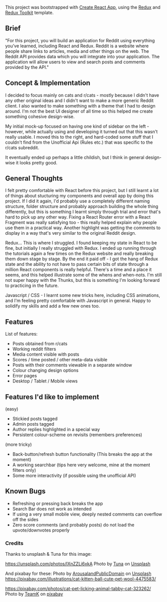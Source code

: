 This project was bootstrapped with [Create React App](https://github.com/facebook/create-react-app), using the [Redux](https://redux.js.org/) and [Redux Toolkit](https://redux-toolkit.js.org/) template.

## Brief

"For this project, you will build an application for Reddit using everything you’ve learned, including React and Redux. Reddit is a website where people share links to articles, media and other things on the web. The Reddit API provides data which you will integrate into your application. The application will allow users to view and search posts and comments provided by the API."

## Concept & Implementation

I decided to focus mainly on cats and r/cats - mostly because I didn't have any other original ideas and I didn't want to make a more generic Reddit client. I also wanted to make something with a theme that I had to design around. I'm not the best UI designer of all time so this helped me create something cohesive design-wise.

My initial mock-up focused on having one kind of sidebar on the left - however, while actually using and developing it turned out that this wasn't really usable. I moved this to the right, and hard-coded some stuff that I couldn't find from the Unofficial Api (Rules etc.) that was specific to the r/cats subreddit.

It eventually ended up perhaps a little childish, but I think in general design-wise it looks pretty good.

## General Thoughts

I felt pretty comfortable with React before this project, but I still learnt a lot of things about stucturing my components and overall app by doing this project. If I did it again, I'd probably use a completely different naming structure, folder structure and probably approach building the whole thing differently, but this is something I learnt simply through trial and error that's hard to pick up any other way. Fixing a React Router error with a React Fragment was really satisfying too - this really helped explain why people use them in a practical way. Another highlight was getting the comments to display in a way that's very similar to the original Reddit design.

Redux... This is where I struggled. I found keeping my state in React to be fine, but initially I really struggled with Redux. I ended up running through the tutorials again a few times on the Redux website and really breaking them down stage by stage. By the end it paid off - I got the hang of Redux state and the ability to not have to pass certain bits of state through a million React components is really helpful. There's a time and a place it seems, and this helped illustrate some of the whens and when-nots. I'm still not super happy with the Thunks, but this is something I'm looking forward to practicing in the future. 

Javascript / CSS - I learnt some new tricks here, including CSS animations, and I'm feeling pretty comfortable with Javascript in general. Happy to solidify my skills and add a few new ones too. 

## Features

List of features:
* Posts obtained from r/cats
* Working reddit filters
* Media content visible with posts
* Scores / time posted / other meta-data visible
* Posts with their comments viewable in a separate window
* Colour changing design options
* Error pages
* Desktop / Tablet / Mobile views

## Features I'd like to implement
(easy)

* Stickied posts tagged
* Admin posts tagged
* Author replies highlighted in a special way
* Persistent colour-scheme on revisits (remembers preferences)

(more tricky)

* Back-button/refresh button functionality (This breaks the app at the moment)
* A working searchbar (tips here very welcome, mine at the moment filters only)
* Some more interactivity (if possible using the unofficial API)

## Known Bugs

* Refreshing or pressing back breaks the app
* Search Bar does not work as intended
* If using a very small mobile view, deeply nested comments can overflow off the sides
* Zero score comments (and probably posts) do not load the upvote/downvotes properly

### Credits

Thanks to unsplash & Tuna for this image:

https://unsplash.com/photos/IXnZZLi6xkA
Photo by [Tuna](https://unsplash.com/@tunascats?utm_source=unsplash&utm_medium=referral&utm_content=creditCopyText) on [Unsplash](https://unsplash.com/)

And pixabay for these:
Photo by [ArousalandPublicDomain](https://pixabay.com/users/arousalandpublicdomain-7400657/) on [Unsplash](https://unsplash.com/)
https://pixabay.com/illustrations/cat-kitten-ball-cute-pet-wool-4475583/


https://pixabay.com/photos/cat-pet-licking-animal-tabby-cat-323262/
Photo by [TeamK](https://pixabay.com/users/teamk-222368/) on [pixabay](https://pixabay.com/)

